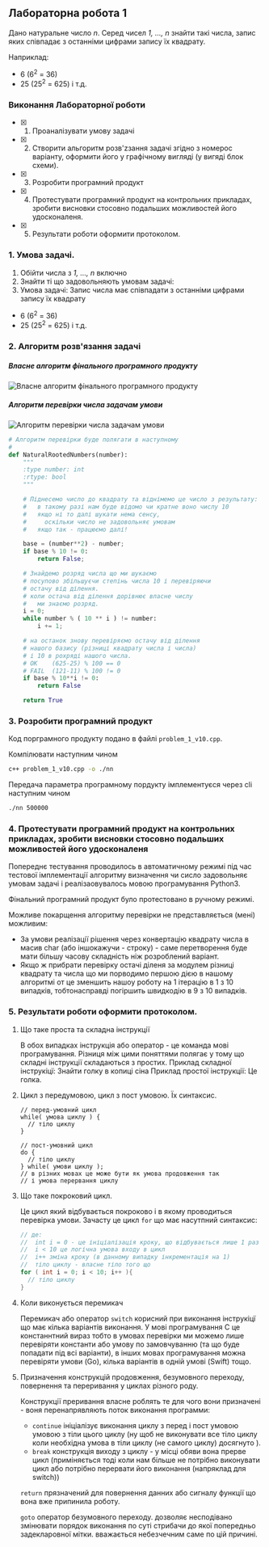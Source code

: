 ## Лабораторна робота 1

Дано натуральне число _n_. Серед чисел _1, ..., n_ знайти такі числа, запис яких співпадає з останніми цифрами запису їх квадрату.

Наприклад:
  * 6  (6<sup>2</sup> = 36)
  * 25 (25<sup>2</sup> = 625) і т.д.


### Виконання Лабораторної роботи

* [x] 1. Проаналізувати умову задачі
* [x] 2. Створити альгоритм розв'zзання задачі згідно з номерос варіанту, оформити його у графічному вигляді (у вигяді блок схеми).
* [x] 3. Рoзробити програмний продукт
* [x] 4. Протестувати програмний продукт на контрольних прикладах, зробити висновки стосовно подальших можливостей його удосконаленя.
* [x] 5. Результати роботи оформити протоколом.


### 1. Умова задачі.

1. Обійти числа з _1, ..., n_ включно
2. Знайти ті що задовольняють умовам задачi:
3. Умова задачі: Запис числа має співпадати з останніми цифрами запису їх квадрату
  * 6  (6<sup>2</sup> = 36)
  * 25 (25<sup>2</sup> = 625) і т.д.

### 2. Алгоритм розв'язання задачі

##### Власне алгоритм фінального програмного продукту
![Власне алгоритм фінального програмного продукту](program_flow.png)

##### Алгоритм перевірки числа задачам умови
![Алгоритм перевірки числа задачам умови](algorithm.png)

```python
# Алгоритм перевірки буде полягати в наступному
#
def NaturalRootedNumbers(number):
    """
    :type number: int
    :rtype: bool
    """

    # Піднесемо число до квадрату та віднімемо це число з результату:
    #   в такому разі нам буде відомо чи кратне воно числу 10
    #   якщо ні то далі шукати нема сенсу,
    #     оскільки число не задовольняє умовам
    #   якщо так - працюємо далі!

    base = (number**2) - number;
    if base % 10 != 0:
        return False;

    # Знайдемо розряд числа що ми шукаємо
    # посупово збільшуєчи степінь числа 10 і перевіряючи
    # остачу від ділення.
    # коли остача від ділення дорівнює власне числу
    #   ми знаємо розряд.
    i = 0;
    while number % ( 10 ** i ) != number:
        i += 1;

    # на останок знову перевіряємо остачу від ділення
    # нашого базису (різниці квадрату числа і числа)
    # і 10 в рохряді нашого числа.
    # OK    (625-25) % 100 == 0
    # FAIL  (121-11) % 100 != 0
    if base % 10**i != 0:
        return False

    return True
```

### 3. Рoзробити програмний продукт

Код порграмного продукту подано в файлі `problem_1_v10.cpp`.

Компілювати наступним чином
```bash
c++ problem_1_v10.cpp -o ./nn
```


Передача параметра програмному пордукту імплементуєся через cli наступним чином
```bash
./nn 500000
```

### 4. Протестувати програмний продукт на контрольних прикладах, зробити висновки стосовно подальших можливостей його удосконаленя

Попереднє тестування проводилось в автоматичному режимі під час тестової імплементації алгоритму визначення чи сисло задовольняє умовам задачі і реалізаовувалось мовою програмування Python3.

Фінальний програмний продукт було протестовано в ручному режимі.

Можливе покарщення алгоритму перевірки не представляється (мені) можливим:
* За умови реалізації рішення через конвертацію квадрату числа в масив char (або іншокажучи - строку) - саме перетворення буде мати більшу часову складність ніж розроблений варіант.
* Якщо ж прибрати перевірку остачі діленя за модулем різниці квадрату та числа що ми порводимо першою дією в нашому алгоритмі от це зменшить нашоу роботу на 1 ітерацію в 1 з 10 випадків, тобтонасправді погіршить швидкодію в 9 з 10 випадків.

### 5. Результати роботи оформити протоколом.
1. Що таке проста та складна інструкції

    В обох випадках інструкція або оператор - це команда мові програмування. Різниця між цими поняттями полягає у тому що складні інструкції складаються з простих.
    Приклад складної інструкіцї: Знайти голку в копиці сіна
    Приклад простої інструкції: Це голка.

2. Цикл з передумовою, цикл з пост умовою. Їх синтаксис.

    ```
    // перед-умовний цикл
    while( умова циклу ) {
      // тіло циклу
    }

    // пост-умовний цикл
    do {
      // тіло циклу
    } while( умови циклу );
    // в різних мовах це може бути як умова продовження так
    // і умова перервання циклу
    ```

3. Що таке покроковий цикл.

    Це цикл який відбувається покроково і в якому проводиться перевірка умови. Зачаcту це цикл `for` що має насутпний синтаксис:

    ```cpp
    // де:
    //  int i = 0 - це ініціалізація кроку, що відбувається лише 1 раз спочатку цикла
    //  i < 10 це логічна умова входу в цикл
    //  i++ зміна кроку (в данному випадку інкрементація на 1)
    //  тіло циклу - власне тіло того що
    for ( int i = 0; i < 10; i++ ){
      // тіло циклу
    }
    ```

4. Коли виконується перемикач

    Перемикач або оператор `switch` корисний при виконання інструкіцї що має кілька варіантів виконання. У мові програмування C це констаннтний вираз тобто в умовах перевірки ми можемо лише перевіряти константи або умову по замовчуванню (та що буде попадати під всі варіанти), в інших мовах програмування можна перевіряти умови (Go), кілька варіантів в одній умові (Swift) тощо.

5. Призначення конструкцій продовження, безумовного переходу, повернення та переривання у циклах різного роду.

    Конcтрукції преривання власне роблять те для чого вони призначені - воня перенапрявляють поток виконання программи:

    * `continue` ініціалізує виконання циклу з перед і пост умовою умовою з тіли цього циклу (ну щоб не виконувати все тіло циклу коли необхідна умова в тіли циклу (не самого циклу) досягнуто ).
    * `break` конструкція виходу з циклу - у місці обяви вона прерве цикл  (приміняється тоді коли нам більше не потрібно виконувати цикл або потрібно перервати його виконання (напряклад для switch))

    `return` прязначений для повернення данних або сигналу функції що вона вже припинила роботу.

    `goto` оператор безумовного переходу. дозволяє несподівано змінювати порядок виконання по суті стрибачи до якої попередньо задекларовної мітки. вважається небезчечним саме по цій причині.

